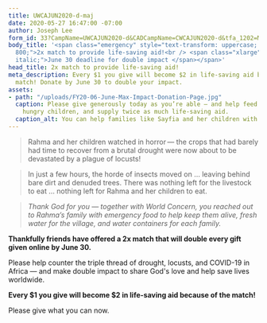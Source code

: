 ```yaml
---
title: UWCAJUN2020-d-maj
date: 2020-05-27 16:47:00 -07:00
author: Joseph Lee
form_id: 33?CampName=UWCAJUN2020-d&CADCampName=CWCAJUN2020-d&tfa_1202=MajorDonor
body_title: '<span class="emergency" style="text-transform: uppercase; font-weight:
  800;">2x match to provide life-saving aid!<br /> <span class="xlarge" style="font-style:
  italic;">June 30 deadline for double impact </span></span>'
head_title: 2x match to provide life-saving aid!
meta_description: Every $1 you give will become $2 in life-saving aid because of the
  match! Donate by June 30 to double your impact.
assets:
- path: "/uploads/FY20-06-June-Max-Impact-Donation-Page.jpg"
  caption: Please give generously today as you’re able — and help feed twice as many
    hungry children, and supply twice as much life-saving aid.
  caption_alt: You can help families like Sayfia and her children with your gift today!
---
```


> Rahma and her children watched in horror — the crops that had barely had time to recover from a brutal drought were now about to be devastated by a plague of locusts! 

> In just a few hours, the horde of insects moved on … leaving behind bare dirt and denuded trees. There was nothing left for the livestock to eat … nothing left for Rahma and her children to eat. 

> *Thank God for you — together with World Concern, you reached out to Rahma’s family with emergency food to help keep them alive, fresh water for the village, and water containers for each family.*

**Thankfully friends have offered a 2x match that will double every gift given online by June 30.** 

Please help counter the triple thread of drought, locusts, and COVID-19 in Africa — and make double impact to share God's love and help save lives worldwide. 

**Every $1 you give will become $2 in life-saving aid because of the match!** 

Please give what you can now.
